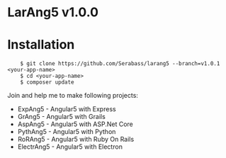 # LarAng5 v1.0.0

# Installation
        $ git clone https://github.com/Serabass/larang5 --branch=v1.0.1 <your-app-name>
        $ cd <your-app-name>
        $ composer update

Join and help me to make following projects:
* ExpAng5 - Angular5 with Express
* GrAng5 - Angular5 with Grails
* AspAng5 - Angular5 with ASP.Net Core
* PythAng5 - Angular5 with Python
* RoRAng5 - Angular5 with Ruby On Rails
* ElectrAng5 - Angular5 with Electron
